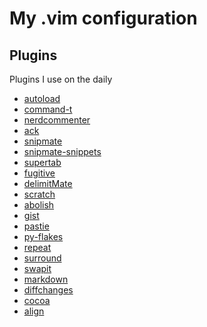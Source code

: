 My .vim configuration=====================Plugins-------Plugins I use on the daily* [autoload](http://github.com/paulnicholson/vim-pathogen.git)* [command-t](http://git.wincent.com/command-t.git)* [nerdcommenter](http://github.com/scrooloose/nerdcommenter.git)* [ack](http://github.com/mileszs/ack.vim.git)* [snipmate](http://github.com/spf13/snipmate.vim.git)* [snipmate-snippets](http://github.com/spf13/snipmate-snippets.git)* [supertab](http://github.com/ervandew/supertab.git)* [fugitive](http://github.com/tpope/vim-fugitive.git)* [delimitMate](http://github.com/Raimondi/delimitMate.git)* [scratch](http://github.com/duff/vim-scratch.git)* [abolish](http://github.com/tpope/vim-abolish.git)* [gist](http://github.com/mattn/gist-vim.git)* [pastie](http://github.com/tpope/vim-pastie.git)* [py-flakes](http://github.com/kevinw/pyflakes-vim.git)* [repeat](http://github.com/tpope/vim-repeat.git)* [surround](http://github.com/tpope/vim-surround.git)* [swapit](http://github.com/mjbrownie/swapit.git)* [markdown](http://github.com/tpope/vim-markdown.git)* [diffchanges](http://github.com/jmcantrell/vim-diffchanges.git)* [cocoa](http://github.com/msanders/cocoa.vim.git)* [align](http://github.com/tsaleh/vim-align.git)